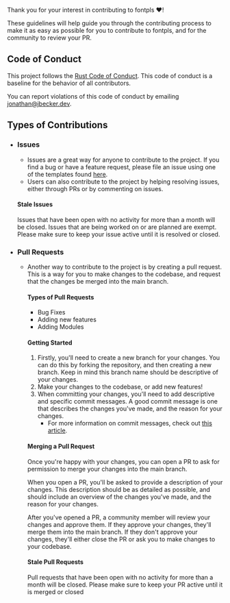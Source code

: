 Thank you for your interest in contributing to fontpls ❤️!

These guidelines will help guide you through the contributing process to make it as easy as possible for you to contribute to fontpls, and for the community to review your PR.

## Code of Conduct

This project follows the [Rust Code of Conduct](https://www.rust-lang.org/policies/code-of-conduct). This code of conduct is a baseline for the behavior of all contributors.

You can report violations of this code of conduct by emailing [jonathan@jbecker.dev](mailto:jonathan@jbecker.dev).

## Types of Contributions

- ### Issues
  - Issues are a great way for anyone to contribute to the project. If you find a bug or have a feature request, please file an issue using one of the templates found [here](https://github.com/Jon-Becker/fontpls/issues/new/choose).
  - Users can also contribute to the project by helping resolving issues, either through PRs or by commenting on issues.

  #### Stale Issues
    Issues that have been open with no activity for more than a month will be closed. Issues that are being worked on or are planned are exempt. Please make sure to keep your issue active until it is resolved or closed.

- ### Pull Requests
  - Another way to contribute to the project is by creating a pull request. This is a way for you to make changes to the codebase, and request that the changes be merged into the main branch.

    #### Types of Pull Requests
    - Bug Fixes
    - Adding new features
    - Adding Modules

    #### Getting Started
    1. Firstly, you'll need to create a new branch for your changes. You can do this by forking the repository, and then creating a new branch. Keep in mind this branch name should be descriptive of your changes.
    2.  Make your changes to the codebase, or add new features!
    3. When committing your changes, you'll need to add descriptive and specific commit messages. A good commit message is one that describes the changes you've made, and the reason for your changes.
        - For more information on commit messages, check out [this article](https://www.freecodecamp.org/news/how-to-write-better-git-commit-messages/).

    #### Merging a Pull Request
    Once you're happy with your changes, you can open a PR to ask for permission to merge your changes into the main branch.

    When you open a PR, you'll be asked to provide a description of your changes. This description should be as detailed as possible, and should include an overview of the changes you've made, and the reason for your changes.

    After you've opened a PR, a community member will review your changes and approve them. If they approve your changes, they'll merge them into the main branch. If they don't approve your changes, they'll either close the PR or ask you to make changes to your codebase.

    #### Stale Pull Requests
    Pull requests that have been open with no activity for more than a month will be closed. Please make sure to keep your PR active until it is merged or closed
